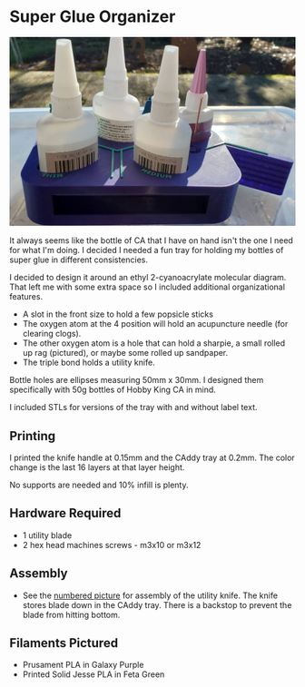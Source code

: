 # Super Glue Organizer

![CAddy Front View](images/tray%20front%20-%20full.jpg)

It always seems like the bottle of CA that I have on hand isn't the one I need for what I'm doing. I decided I needed a fun tray for holding my bottles of super glue in different consistencies.

I decided to design it around an ethyl 2-cyanoacrylate molecular diagram. That left me with some extra space so I included additional organizational features.

* A slot in the front size to hold a few popsicle sticks
* The oxygen atom at the 4 position will hold an acupuncture needle (for clearing clogs).
* The other oxygen atom is a hole that can hold a sharpie, a small rolled up rag (pictured), or maybe some rolled up sandpaper.
* The triple bond holds a utility knife.

Bottle holes are ellipses measuring 50mm x 30mm. I designed them specifically with 50g bottles of Hobby King CA in mind.

I included STLs for versions of the tray with and without label text.

## Printing

I printed the knife handle at 0.15mm and the CAddy tray at 0.2mm. The color change is the last 16 layers at that layer height.

No supports are needed and 10% infill is plenty.

## Hardware Required

* 1 utility blade
* 2 hex head machines screws - m3x10 or m3x12

## Assembly

* See the [numbered picture](images/knife%20assembly.jpg) for assembly of the utility knife.
    The knife stores blade down in the CAddy tray. There is a backstop to prevent the blade from hitting bottom.

## Filaments Pictured

* Prusament PLA in Galaxy Purple
* Printed Solid Jesse PLA in Feta Green
